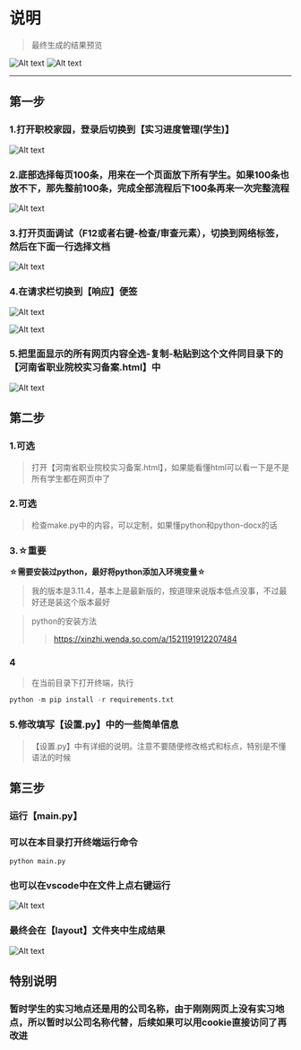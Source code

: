 # 说明
>
> 最终生成的结果预览

![Alt text](./img/image11.png)
![Alt text](./img/image22.png)

---

## 第一步

### 1.打开职校家园，登录后切换到【实习进度管理(学生)】

![Alt text](./img/1698681451277.png)

### 2.底部选择每页100条，用来在一个页面放下所有学生。如果100条也放不下，那先整前100条，完成全部流程后下100条再来一次完整流程

![Alt text](./img/image.png)

### 3.打开页面调试（F12或者右键-检查/审查元素），切换到网络标签，然后在下面一行选择文档

![Alt text](./img/image-1.png)

### 4.在请求栏切换到【响应】便签

![Alt text](./img/image-2.png)

![Alt text](./img/image22222.png)

### 5.把里面显示的所有网页内容全选-复制-粘贴到这个文件同目录下的【河南省职业院校实习备案.html】中

![Alt text](./img/image-3.png)

## 第二步

### 1.可选
>
> 打开【河南省职业院校实习备案.html】，如果能看懂html可以看一下是不是所有学生都在网页中了

### 2.可选
>
> 检查make.py中的内容，可以定制，如果懂python和python-docx的话

### 3.☆重要

__☆需要安装过python，最好将python添加入环境变量☆__

> 我的版本是3.11.4，基本上是最新版的，按道理来说版本低点没事，不过最好还是装这个版本最好

> python的安装方法
>> <https://xinzhi.wenda.so.com/a/1521191912207484>

### 4
>
> 在当前目录下打开终端，执行

``` python
python -m pip install -r requirements.txt
```

### 5.修改填写【设置.py】中的一些简单信息

> 【设置.py】中有详细的说明。注意不要随便修改格式和标点，特别是不懂语法的时候

## 第三步

### 运行【main.py】

### 可以在本目录打开终端运行命令

`python main.py`

### 也可以在vscode中在文件上点右键运行

![Alt text](./img/image-4.png)

### 最终会在【layout】文件夹中生成结果

![Alt text](./img/image33333.png)

## 特别说明

### 暂时学生的实习地点还是用的公司名称，由于刚刚网页上没有实习地点，所以暂时以公司名称代替，后续如果可以用cookie直接访问了再改进
